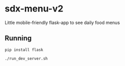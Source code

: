 # sdx-menu-v2
Little mobile-friendly flask-app to see daily food menus
## Running
`pip install flask`

`./run_dev_server.sh`
